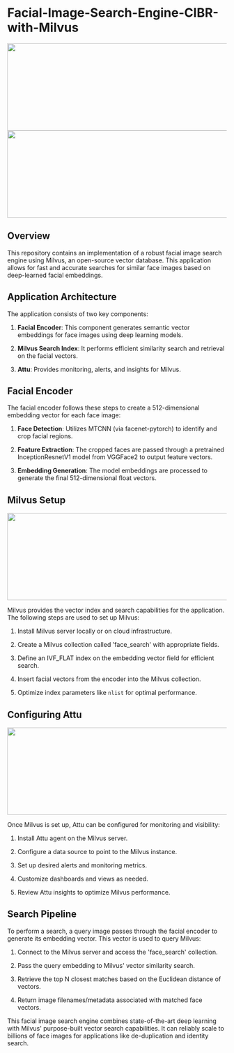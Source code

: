 # Facial-Image-Search-Engine-CIBR-with-Milvus
<p align="center">
  <img src="https://miro.medium.com/v2/resize:fit:828/0*GibgcYb8tARyAwBZ" width="600" height="200">
  <img src="https://upload.wikimedia.org/wikipedia/commons/thumb/c/c6/PyTorch_logo_black.svg/2560px-PyTorch_logo_black.svg.png" width="600" height="200">
</p>

## Overview

This repository contains an implementation of a robust facial image search engine using Milvus, an open-source vector database. This application allows for fast and accurate searches for similar face images based on deep-learned facial embeddings.

## Application Architecture

The application consists of two key components:

1. **Facial Encoder**: This component generates semantic vector embeddings for face images using deep learning models.

2. **Milvus Search Index**: It performs efficient similarity search and retrieval on the facial vectors.
3. **Attu**: Provides monitoring, alerts, and insights for Milvus.

## Facial Encoder

The facial encoder follows these steps to create a 512-dimensional embedding vector for each face image:

1. **Face Detection**: Utilizes MTCNN (via facenet-pytorch) to identify and crop facial regions.

2. **Feature Extraction**: The cropped faces are passed through a pretrained InceptionResnetV1 model from VGGFace2 to output feature vectors.

3. **Embedding Generation**: The model embeddings are processed to generate the final 512-dimensional float vectors.


## Milvus Setup
<p align="center">
  <img src="https://miro.medium.com/v2/resize:fit:828/format:webp/1*uN0CIKZYydOpTNYK5vhOPw.png" width="600" height="200">
</p>

Milvus provides the vector index and search capabilities for the application. The following steps are used to set up Milvus:

1. Install Milvus server locally or on cloud infrastructure.

2. Create a Milvus collection called 'face_search' with appropriate fields.

3. Define an IVF_FLAT index on the embedding vector field for efficient search.

4. Insert facial vectors from the encoder into the Milvus collection.

5. Optimize index parameters like `nlist` for optimal performance.

## Configuring Attu
<p align="center">
   <img src="https://milvus.io/static/2d8c1d0da0fc8af1df342d2f55b292a9/6ffd1/insight_overview.png" width="600" height="200">
</p>
Once Milvus is set up, Attu can be configured for monitoring and visibility:

1. Install Attu agent on the Milvus server.

2. Configure a data source to point to the Milvus instance.

3. Set up desired alerts and monitoring metrics.

4. Customize dashboards and views as needed.

5. Review Attu insights to optimize Milvus performance.


## Search Pipeline

To perform a search, a query image passes through the facial encoder to generate its embedding vector. This vector is used to query Milvus:

1. Connect to the Milvus server and access the 'face_search' collection.

2. Pass the query embedding to Milvus' vector similarity search.

3. Retrieve the top N closest matches based on the Euclidean distance of vectors.

4. Return image filenames/metadata associated with matched face vectors.


This facial image search engine combines state-of-the-art deep learning with Milvus' purpose-built vector search capabilities. It can reliably scale to billions of face images for applications like de-duplication and identity search.




